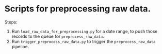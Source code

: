 # Scripts for preprocessing raw data.

Steps:
1. Run `load_raw_data_for_preprocessing.py` for a date range, to push
those records to the queue for `preprocess_raw_data`.
2. Run `trigger_preprocess_raw_data.py` to trigger the `preprocess_raw_data` pipeline.

